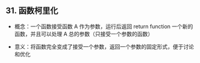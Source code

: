 ## 31. 函数柯里化

* 概念：一个函数接受函数 A 作为参数，运行后返回 return function 一个新的函数，并且可以处理 A 总的参数（只接受一个参数的函数）

- 意义：将函数完全变成了接受一个参数，返回一个参数的固定形式，便于讨论和优化
